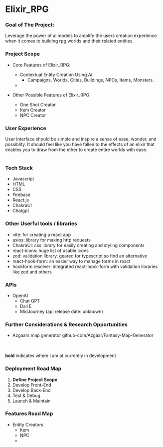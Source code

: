 # Elixir_RPG

### Goal of The Project:
Leverage the power of ai models to amplify the users creation experience when it comes to building rpg worlds and their related entities.

### Project Scope
  - Core Features of Elixir_RPG:
    - Contextual Entity Creation Using Ai
      -   Campaigns, Worlds, Cities, Buildings, NPCs, Items, Monsters.
    -   


  
  - Other Possible Features of Elixir_RPG:
    - One Shot Creator
    - Item Creator
    - NPC Creator

### User Experience
User Interface should be simple and inspire a sense of ease, wonder, and possiblity. It should feel like you have fallen to the effects of an elixir that enables you to draw from the ether to create entire worlds with ease.<br><br>

### Tech Stack
  - Javascript
  - HTML
  - CSS
  - Firebase
  - React.js
  - ChakraUI
  - Chatgpt
  
### Other Userful tools / libraries
  - vite: for creating a react app
  - axios: library for making http requests
  - ChakraUI: css library for easily creating and styling components
  - react-icons: huge list of usable icons
  - zod: validation library. geared for typescript so find an alternative
  - react-hook-form: an easier way to manage forms in react
  - hookform resolver: integrated react-hook-form with validation libraries like zod and others

### APIs
  - OpenAI
    - Chat GPT
    - Dall E
    - MidJourney (api release date: unknown)

### Further Considerations & Research Opportunities
  - Azgaars map generator github-com/Azgaar/Fantasy-Map-Generator <br><br><br>


**bold** indicates where I am at currently in development
### Deployment Road Map
  1. **Define Project Scope**
  2. Develop Front-End
  3. Develop Back-End
  4. Test & Debug
  5. Launch & Maintain
  
### Features Road Map
  - Entity Creators
    - Item
    - NPC
    - 
  
    
    
